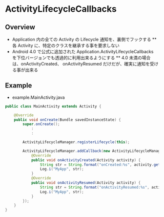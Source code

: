 # ActivityLifecycleCallbacks

## Overview
* Application 内の全ての Activity の Lifecycle 通知を、裏側でフックする
** 各 Activity に、特定のクラスを継承する事を要求しない
* Android 4.0 で公式に追加された Application.ActivityLifecycleCallbacks を下位バージョンでも透過的に利用出来るようにする
** 4.0 未満の場合は、onActivityCreated、 onActivityResumed だけだが、確実に通知を受ける事が出来る



## Example

* example.MainActivity.java
```java
public class MainActivity extends Activity {

    @Override
    public void onCreate(Bundle savedInstanceState) {
		super.onCreate();
			:
			:

		ActivityLifecycleManager.registerLifecycle(this);

		ActivityLifecycleManager.addCallback(new ActivityLifecycleManager.Callbacks() {
			@Override
			public void onActivityCreated(Activity activity) {
				String str = String.format("onCreated:%s", activity.getClass().getSimpleName());
				Log.i("MyApp", str);
			}
			@Override
			public void onActivityResumed(Activity activity) {
				String str = String.format("onActivityResumed:%s", activity.getClass().getSimpleName());
				Log.i("MyApp", str);
			}
		});
	}
}
```


